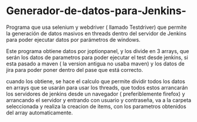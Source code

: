 # Generador-de-datos-para-Jenkins-
Programa que usa selenium y webdriver ( llamado Testdriver) que permite la generación de datos masivos en threads dentro del servidor de Jenkins  para poder ejecutar datos por parámetros de windows.

Este programa obtiene datos por joptionpanel,  y los divide en 3 arrays, que serán los  datos de parametros para poder ejecutar el test desde jenkins, si esta pasado a maven ( la version antigua no usaba maven) y los datos de jira para poder poner dentro del pase que está correcto.

cuando los obtiene, se hace el calculo que permite dividir todos los datos en arrays que se usarán para usar los threads, que todos estos arrancarán  los servidores de jenkins desde un navegador ( preferiblemente firefox) y arrancando el servidor y entrando con usuario y contraseña,  va a la carpeta seleccionada y  realiza la creacion de items, con los parametros obtenidos del array automaticamente.

